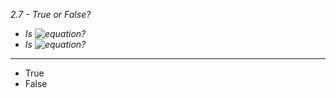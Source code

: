 *2.7 - True or False?*  
- *Is ![equation](https://github.com/jonathantorres/adm/blob/master/ch2/img/2-7a.png)?*
- *Is ![equation](https://github.com/jonathantorres/adm/blob/master/ch2/img/2-7b.png)?*
***
- True
- False
